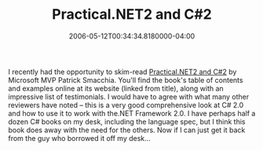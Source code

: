 ﻿---
title: Practical.NET2 and C#2
date: "2006-05-12T00:34:34.8180000-04:00"
description: I recently had the opportunity to skim-read [Practical.NET2 and
featuredImage: img/17729-featured.png
---

I recently had the opportunity to skim-read [Practical.NET2 and C#2](http://www.practicaldot.net/en2/main.htm) by Microsoft MVP Patrick Smacchia. You'll find the book's table of contents and examples online at its website (linked from title), along with an impressive list of testimonials. I would have to agree with what many other reviewers have noted – this is a very good comprehensive look at C# 2.0 and how to use it to work with the.NET Framework 2.0. I have perhaps half a dozen C# books on my desk, including the language spec, but I think this book does away with the need for the others. Now if I can just get it back from the guy who borrowed it off my desk…

